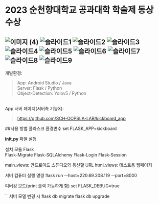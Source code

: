 # 2023 순천향대학교 공과대학 학술제 동상 수상
![이미지 (4)](https://github.com/karist7/kickboard_app/assets/49408613/fcbbf094-3c79-438f-89e0-7f0e8b2cb26a)
![슬라이드1](https://github.com/karist7/kickboard_app/assets/49408613/e9850620-7f64-4a2b-b6e2-e424c65c6c5e)
![슬라이드2](https://github.com/karist7/kickboard_app/assets/49408613/8493198d-62b2-4f8d-bd9b-1a5a4dc64f27)
![슬라이드3](https://github.com/karist7/kickboard_app/assets/49408613/b3801689-a04e-4f94-809a-4c8bbb034aa4)
![슬라이드4](https://github.com/karist7/kickboard_app/assets/49408613/631253ef-fb70-486f-9ef5-abc790631257)
![슬라이드5](https://github.com/karist7/kickboard_app/assets/49408613/2213b1f2-fe78-4924-8369-458688adc8af)
![슬라이드6](https://github.com/karist7/kickboard_app/assets/49408613/ae660aa5-bf1d-41ab-9a08-ce224a0176f2)
![슬라이드7](https://github.com/karist7/kickboard_app/assets/49408613/84a44e1e-b771-4f6c-97aa-f52cef755b07)
![슬라이드8](https://github.com/karist7/kickboard_app/assets/49408613/6ed02ede-5c40-4f65-8837-dc73ea58ad7e)
![슬라이드9](https://github.com/karist7/kickboard_app/assets/49408613/26065b70-1688-484e-944d-896dc34e079a)
---
<p data-ke-size="size16" style="text-align: left;">개발환경: </p>
<blockquote data-ke-style="style3">
  App: Android Studio / Java
 <br>Server: Flask / Python 
 <br>Object-Detection: Yolov5 / Python 
 
</blockquote>
<p data-ke-size="size16" style="text-align: left;"> <br>App 서버 페이지(서버측 기능X):</p>
<blockquote data-ke-style="style2"> <a href="https://github.com/SCH-OOPSLA-LAB/kickboard_app" target="_blank"><span>https://github.com/SCH-OOPSLA-LAB/kickboard_app</span></a> 
</blockquote>
<p data-ke-size="size16" style="text-align: left;"> </p></div>

##사용 방법
플라스크 환경변수
set FLASK_APP=kickboard

__init.py__ 파일 실행

설치 모듈
Flask    
Flask-Migrate
Flask-SQLAlchemy 
Flask-Login
Flask-Session

main_views: 안드로이드 스튜디오와 통신할 URL 
html_views: 테스트용 웹페이지

서버 컴퓨터 실행 명령
flask run --host=220.69.208.119 --port=8000

디버깅 모드(print 출력 가능하게 함)
set FLASK_DEBUG=true

``
서버 모델 변경 시
flask db migrate
flask db upgrade
